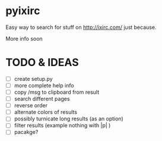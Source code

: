 # pyixirc
Easy way to search for stuff on http://ixirc.com/ just because.

More info soon


# TODO & IDEAS
- [ ] create setup.py
- [ ] more complete help info
- [ ] copy /msg to clipboard from result
- [ ] search different pages
- [ ] reverse order
- [ ] alternate colors of results
- [ ] possibly turnicate long results (as an option)
- [ ] filter results (example nothing with |p| )
- [ ] pacakge?
